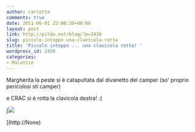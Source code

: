 ```yaml
---
author: carlotta
comments: true
date: 2011-06-01 22:00:39+00:00
layout: post
link: http://pilde.net/blog/?p=2438
slug: piccolo-intoppo-una-clavicola-rotta
title: 'Piccolo intoppo ... una clavicola rotta! '
wordpress_id: 2438
categories:
- Malattie
---
```


Margherita la peste si è catapultata dal divanetto del camper (so' proprio pericolosi sti camper)


 e CRAC si è rotta la clavicola destra! :(

[![](http://pilde.net/blog/wp-content/uploads/2011/06/marghe_mare1.jpg)


](http://None)



